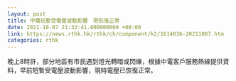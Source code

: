 ```yaml
---
layout: post
title: 中電短暫受電壓波動影響　現恢復正常　
date: 2021-10-07 21:32:41.000000000 +08:00
link: https://news.rthk.hk/rthk/ch/component/k2/1614036-20211007.htm
categories: rthk
---
```


晚上8時許，部分地區有市民遇到燈光轉暗或閃爍，根據中電客戶服務熱線提供資料，早前短暫受電壓波動影響，現時電壓已恢復正常。
